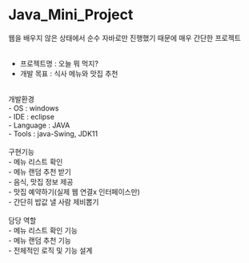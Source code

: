 # Java_Mini_Project
웹을 배우지 않은 상태에서 순수 자바로만 진행했기 때문에 매우 간단한 프로젝트 <br>
<br>
* 프로젝트명 : 오늘 뭐 먹지? <br>
* 개발 목표 : 식사 메뉴와 맛집 추천<br>
<br>
개발환경 <br>
- OS : windows <br>
- IDE : eclipse <br>
- Language : JAVA <br>
- Tools : java-Swing, JDK11 <br>
<br>
구현기능 <br>
- 메뉴 리스트 확인 <br>
- 메뉴 랜덤 추천 받기 <br>
- 음식, 맛집 정보 제공 <br>
- 맛집 예약하기(실제 웹 연결x 인터페이스만) <br>
- 간단히 밥값 낼 사람 제비뽑기 <br>
 <br>
  담당 역할 <br>
  - 메뉴 리스트 확인 기능 <br>
  - 메뉴 랜덤 추천 기능 <br>
  - 전체적인 로직 및 기능 설계 <br>
 
